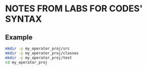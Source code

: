 # NOTES FROM LABS FOR CODES' SYNTAX

## Example

```bash
mkdir -p my_operator_proj/src
mkdir -p my_operator_proj/classes
mkdir -p my_operator_proj/test
cd my_operator_proj
